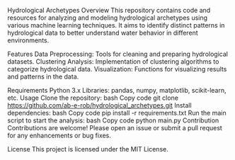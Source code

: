 Hydrological Archetypes
Overview
This repository contains code and resources for analyzing and modeling hydrological archetypes using various machine learning techniques. It aims to identify distinct patterns in hydrological data to better understand water behavior in different environments.

Features
Data Preprocessing: Tools for cleaning and preparing hydrological datasets.
Clustering Analysis: Implementation of clustering algorithms to categorize hydrological data.
Visualization: Functions for visualizing results and patterns in the data.


Requirements
Python 3.x
Libraries: pandas, numpy, matplotlib, scikit-learn, etc.
Usage
Clone the repository:
bash
Copy code
git clone https://github.com/ab-e-rob/hydrological_archetypes.git
Install dependencies:
bash
Copy code
pip install -r requirements.txt
Run the main script to start the analysis:
bash
Copy code
python main.py
Contribution
Contributions are welcome! Please open an issue or submit a pull request for any enhancements or bug fixes.

License
This project is licensed under the MIT License.
